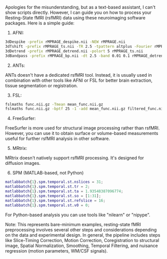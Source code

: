 Apologies for the misunderstanding, but as a text-based assistant, I can't show scripts directly. However, I can guide you on how to process your Resting-State fMRI (rsfMRI) data using these neuroimaging software packages. Here is a simple guide:

1. AFNI:

```bash
3dDespike -prefix rMPRAGE_despike.nii -NEW rMPRAGE.nii
3dTshift -prefix rMPRAGE_ts.nii -TR 2.5 -tpattern altplus -Fourier rMPRAGE_despike.nii
3dDetrend -prefix rMPRAGE_detrend.nii -polort 5 rMPRAGE_ts.nii
3dBandpass -prefix rMPRAGE_bp.nii -dt 2.5 -band 0.01 0.1 rMPRAGE_detrend.nii
```

2. ANTs:

ANTs doesn't have a dedicated rsfMRI tool. Instead, it is usually used in combination with other tools like AFNI or FSL for better brain extraction, tissue segmentation or registration.

3. FSL:

```bash
fslmaths func.nii.gz -Tmean mean_func.nii.gz
fslmaths func.nii.gz -bptf 25 -1 -add mean_func.nii.gz filtered_func.nii.gz
```

4. FreeSurfer:

FreeSurfer is more used for structural image processing rather than rsfMRI. However, you can use it to obtain surface or volume-based measurements useful for further rsfMRI analysis in other software.

5. MRtrix:

MRtrix doesn't natively support rsfMRI processing. It's designed for diffusion images.

6. SPM (MATLAB-based, not Python)

```matlab
matlabbatch{1}.spm.temporal.st.nslices = 31;
matlabbatch{1}.spm.temporal.st.tr = 2;
matlabbatch{1}.spm.temporal.st.ta = 1.93548387096774;
matlabbatch{1}.spm.temporal.st.so = [1:31];
matlabbatch{1}.spm.temporal.st.refslice = 16;
matlabbatch{1}.spm.temporal.st.v0 = 0;
```

For Python-based analysis you can use tools like "nilearn" or "nipype".

Note: This represents bare-minimum examples, resting-state fMRI preprocessing involves several other steps and considerations depending on the data and experimental design. In general, the pipeline includes steps like Slice-Timing Correction, Motion Correction, Coregistration to structural image, Spatial Normalization, Smoothing, Temporal Filtering, and nuisance regression (motion parameters, WM/CSF signals).
